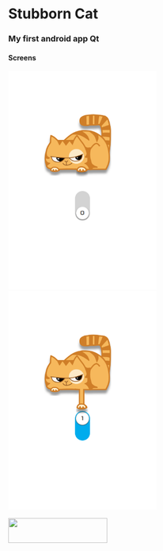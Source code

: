 # Stubborn Cat
### My first android app Qt

#### Screens
<p>
    <img src="https://raw.githubusercontent.com/Shviderskiy/StubbornCat/master/screens/screen1.png" width="300" height="440">
    <img src="https://raw.githubusercontent.com/Shviderskiy/StubbornCat/master/screens/screen2.png" width="300" height="440">
</p>
<a href="https://github.com/Shviderskiy/StubbornCat/raw/master/bin/StubbornCat.apk">
  <img src="http://www.hempoilcan.com/wp-content/uploads/2014/05/download-button.png" width="200" height="50">
</a>



